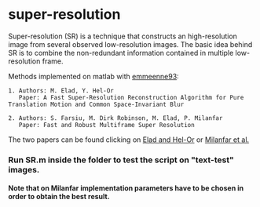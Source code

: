 # super-resolution
Super-resolution (SR) is a technique that constructs an high-resolution image from several observed low-resolution images.
The basic idea behind SR is to combine the non-redundant information contained in multiple low-resolution frame.

Methods implemented on matlab with [emmeenne93](https://github.com/emmeenne93):

	1. Authors: M. Elad, Y. Hel-Or
	   Paper: A Fast Super-Resolution Reconstruction Algorithm for Pure Translation Motion and Common Space-Invariant Blur
	   
	2. Authors: S. Farsiu, M. Dirk Robinson, M. Elad, P. Milanfar
	   Paper: Fast and Robust Multiframe Super Resolution
The two papers can be found clicking on [Elad and Hel-Or](http://ieeexplore.ieee.org/document/935034/) or [Milanfar et al.](http://ieeexplore.ieee.org/document/1246674/)

### Run SR.m inside the folder to test the script on "text-test" images.
#### Note that on Milanfar implementation parameters have to be chosen in order to obtain the best result.
